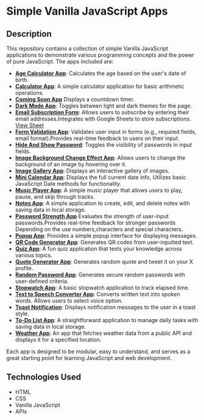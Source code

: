 # Simple Vanilla JavaScript Apps  

## Description  

This repository contains a collection of simple Vanilla JavaScript applications to demonstrate various programming concepts and the power of pure JavaScript. The apps included are:  

- **[Age Calculator App](https://osama-keakaty.github.io/Vanilla_JavaScript_Projects/Age_Calculator_App)**: Calculates the age based on the user's date of birth.
- **[Calculator App](https://osama-keakaty.github.io/Vanilla_JavaScript_Projects/Calculator_App)**: A simple calculator application for basic arithmetic operations.
- **[Coming Soon App](https://osama-keakaty.github.io/Vanilla_JavaScript_Projects/Coming_Soon_App)** Displays a countdown timer.
- **[Dark Mode App](https://osama-keakaty.github.io/Vanilla_JavaScript_Projects/Dark_Mode_App)**: Toggles between light and dark themes for the page.
- **[Email Subscription Form](https://osama-keakaty.github.io/Vanilla_JavaScript_Projects/Email_subscription_Form)**: Allows users to subscribe by entering their email addresses.Integrates with Google Sheets to store subscriptions. [View Sheet](https://docs.google.com/spreadsheets/d/1CevIk5jh6ibwcK6WtiuwL-7y70hvvfkmRv9TvMM1dJY/edit?gid=0#gid=0)
- **[Form Validation App](https://osama-keakaty.github.io/Vanilla_JavaScript_Projects/Form_Validation_App)**: Validates user input in forms (e.g., required fields, email format).Provides real-time feedback to users on their input.
- **[Hide And Show Password](https://osama-keakaty.github.io/Vanilla_JavaScript_Projects/Hide_Show_Password)**: Toggles the visibility of passwords in input fields.
- **[Image Background Change Effect App](https://osama-keakaty.github.io/Vanilla_JavaScript_Projects/Image_Background_Change_Effect)**: Allows users to change the background of an image by hovering over it.  
- **[Image Gallery App](https://osama-keakaty.github.io/Vanilla_JavaScript_Projects/Image_Gallery_App)**: Displays an interactive gallery of images.
-  **[Mini Calendar App](https://osama-keakaty.github.io/Vanilla_JavaScript_Projects/Mini_Calendar_App)**: Displays the full current date info, Utilizes basic JavaScript Date methods for functionality.  
- **[Music Player App](https://osama-keakaty.github.io/Vanilla_JavaScript_Projects/Music_Player_App)**: A simple music player that allows users to play, pause, and skip through tracks.
- **[Notes App](https://osama-keakaty.github.io/Vanilla_JavaScript_Projects/Notes_App)**: A simple application to create, edit, and delete notes with saving data in local storage.
- **[Password Strength App](https://osama-keakaty.github.io/Vanilla_JavaScript_Projects/Password_Strength_App)** Evaluates the strength of user-input passwords.Provides real-time feedback for stronger passwords Depending on the use numbers,characters and special characters.
- **[Popup App](https://osama-keakaty.github.io/Vanilla_JavaScript_Projects/Popup_App)**: Provides a simple popup interface for displaying messages.
- **[QR Code Generator App](https://osama-keakaty.github.io/Vanilla_JavaScript_Projects/QR_Code_Generator_App)**: Generates QR codes from user-inputted text.
- **[Quiz App](https://osama-keakaty.github.io/Vanilla_JavaScript_Projects/Quiz_App)**: A fun quiz application that tests your knowledge across various topics.  
- **[Quote Generator App](https://osama-keakaty.github.io/Vanilla_JavaScript_Projects/Quote_Generator_App)**: Generates random quote and tweet it on your X profile. 
- **[Random Password App](https://osama-keakaty.github.io/Vanilla_JavaScript_Projects/Random_password_App)**: Generates secure random passwords with user-defined criteria. 
- **[Stopwatch App](https://osama-keakaty.github.io/Vanilla_JavaScript_Projects/Stopwatch_App)**: A basic stopwatch application to track elapsed time.  
- **[Text to Speech Converter App](https://osama-keakaty.github.io/Vanilla_JavaScript_Projects/Text_To_Speech_Converter)**: Converts written text into spoken words. Allows users to select voice option.  
- **[Toast Notification](https://osama-keakaty.github.io/Vanilla_JavaScript_Projects/Toast_Notification)**:  Displays notification messages to the user in a toast style.
- **[To-Do List App](https://osama-keakaty.github.io/Vanilla_JavaScript_Projects/To_Do_list_App)**: A straightforward application to manage daily tasks  with saving data in local storage.
- **[Weather App](https://osama-keakaty.github.io/Vanilla_JavaScript_Projects/Weather_App)**: An app that fetches weather data from a public API and displays it for a specified location.  

Each app is designed to be modular, easy to understand, and serves as a great starting point for learning JavaScript and web development.  


## Technologies Used  

- HTML  
- CSS  
- Vanilla JavaScript  
- APIs   

